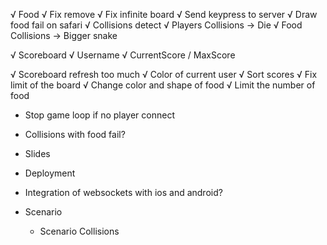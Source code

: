 √ Food
√ Fix remove
√ Fix infinite board
√ Send keypress to server
√ Draw food fail on safari
√ Collisions detect
    √ Players Collisions -> Die
    √ Food Collisions -> Bigger snake

√ Scoreboard
    √ Username
    √ CurrentScore / MaxScore

√ Scoreboard refresh too much
√ Color of current user
√ Sort scores
√ Fix limit of the board
√ Change color and shape of food
√ Limit the number of food

* Stop game loop if no player connect
* Collisions with food fail?
* Slides
* Deployment
* Integration of websockets with ios and android?

* Scenario
    * Scenario Collisions